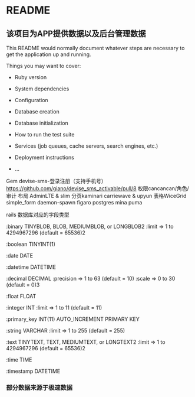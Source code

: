 # README

## 该项目为APP提供数据以及后台管理数据

This README would normally document whatever steps are necessary to get the
application up and running.

Things you may want to cover:

* Ruby version

* System dependencies

* Configuration

* Database creation

* Database initialization

* How to run the test suite

* Services (job queues, cache servers, search engines, etc.)

* Deployment instructions

* ...

Gem  devise-sms-登录注册（支持手机号）https://github.com/giano/devise_sms_activable/pull/8
权限cancancan/角色/审计
布局 AdminLTE   & slim
分页kaminari
carriewave & upyun
表格WiceGrid
simple_form
daemon-spawn
figaro
postgres
mina
puma

rails 数据库对应的字段类型

:binary TINYBLOB, BLOB, MEDIUMBLOB, or LONGBLOB2 :limit => 1 to 4294967296 (default = 65536)2

:boolean TINYINT(1)

:date DATE

:datetime DATETIME

:decimal DECIMAL :precision => 1 to 63 (default = 10) :scale => 0 to 30 (default = 0)3

:float FLOAT

:integer INT :limit => 1 to 11 (default = 11)

:primary_key INT(11) AUTO_INCREMENT PRIMARY KEY

:string VARCHAR :limit => 1 to 255 (default = 255)

:text TINYTEXT, TEXT, MEDIUMTEXT, or LONGTEXT2 :limit => 1 to 4294967296 (default = 65536)2

:time TIME

:timestamp DATETIME

### 部分数据来源于极速数据
